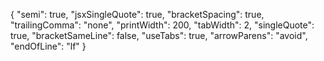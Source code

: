 {
  "semi": true,
  "jsxSingleQuote": true,
  "bracketSpacing": true,
  "trailingComma": "none",
  "printWidth": 200,
  "tabWidth": 2,
  "singleQuote": true,
  "bracketSameLine": false,
  "useTabs": true,
  "arrowParens": "avoid",
  "endOfLine": "lf"
}
